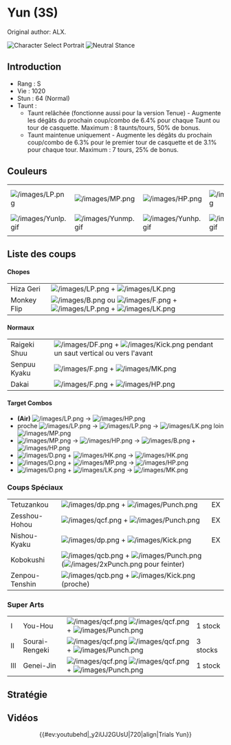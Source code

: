 # Yun (3S)

Original author: ALX.

![Character Select
Portrait](/images/Yun3sport.gif "Character Select Portrait") ![Neutral
Stance](/images/Yun3s-stance-short.gif "Neutral Stance")

## Introduction

- Rang : S
- Vie : 1020
- Stun : 64 (Normal)
- Taunt :
  - Taunt relâchée (fonctionne aussi pour la version Tenue) - Augmente
    les dégâts du prochain coup/combo de 6.4% pour chaque Taunt ou tour
    de casquette. Maximum : 8 taunts/tours, 50% de bonus.
  - Taunt maintenue uniquement - Augmente les dégâts du prochain
    coup/combo de 6.3% pour le premier tour de casquette et de 3.1% pour
    chaque tour. Maximum : 7 tours, 25% de bonus.

## Couleurs

|                                            |                                            |                                            |                                            |                                            |                                            |                                                                                                              |
|--------------------------------------------|--------------------------------------------|--------------------------------------------|--------------------------------------------|--------------------------------------------|--------------------------------------------|--------------------------------------------------------------------------------------------------------------|
| ![](/images/LP.png "/images/LP.png")       | ![](/images/MP.png "/images/MP.png")       | ![](/images/HP.png "/images/HP.png")       | ![](/images/LK.png "/images/LK.png")       | ![](/images/MK.png "/images/MK.png")       | ![](/images/HK.png "/images/HK.png")       | ![](/images/LP.png "/images/LP.png")![](/images/MK.png "/images/MK.png")![](/images/HP.png "/images/HP.png") |
| ![](/images/Yunlp.gif "/images/Yunlp.gif") | ![](/images/Yunmp.gif "/images/Yunmp.gif") | ![](/images/Yunhp.gif "/images/Yunhp.gif") | ![](/images/Yunlk.gif "/images/Yunlk.gif") | ![](/images/Yunmk.gif "/images/Yunmk.gif") | ![](/images/Yunhk.gif "/images/Yunhk.gif") | ![](/images/yunlpmkhp.gif "/images/yunlpmkhp.gif")                                                           |
|                                            |                                            |                                            |                                            |                                            |                                            |                                                                                                              |

## Liste des coups

#### Chopes

|             |                                                                                                                                                        |
|-------------|--------------------------------------------------------------------------------------------------------------------------------------------------------|
| Hiza Geri   | ![](/images/LP.png "/images/LP.png") + ![](/images/LK.png "/images/LK.png")                                                                            |
| Monkey Flip | ![](/images/B.png "/images/B.png") ou ![](/images/F.png "/images/F.png") + ![](/images/LP.png "/images/LP.png") + ![](/images/LK.png "/images/LK.png") |

#### Normaux

|              |                                                                                                                          |
|--------------|--------------------------------------------------------------------------------------------------------------------------|
| Raigeki Shuu | ![](/images/DF.png "/images/DF.png") + ![](/images/Kick.png "/images/Kick.png") pendant un saut vertical ou vers l'avant |
| Senpuu Kyaku | ![](/images/F.png "/images/F.png") + ![](/images/MK.png "/images/MK.png")                                                |
| Dakai        | ![](/images/F.png "/images/F.png") + ![](/images/HP.png "/images/HP.png")                                                |

#### Target Combos

- **(Air)** ![](/images/LP.png "/images/LP.png") -\>
  ![](/images/HP.png "/images/HP.png")
- proche ![](/images/LP.png "/images/LP.png") -\>
  ![](/images/LP.png "/images/LP.png") -\>
  ![](/images/LK.png "/images/LK.png") loin
  ![](/images/MP.png "/images/MP.png")
- ![](/images/MP.png "/images/MP.png") -\>
  ![](/images/HP.png "/images/HP.png") -\>
  ![](/images/B.png "/images/B.png") +
  ![](/images/HP.png "/images/HP.png")
- ![](/images/D.png "/images/D.png") +
  ![](/images/HK.png "/images/HK.png") -\>
  ![](/images/HK.png "/images/HK.png")
- ![](/images/D.png "/images/D.png") +
  ![](/images/MP.png "/images/MP.png") -\>
  ![](/images/HP.png "/images/HP.png")
- ![](/images/D.png "/images/D.png") +
  ![](/images/LK.png "/images/LK.png") -\>
  ![](/images/MK.png "/images/MK.png")

### Coups Spéciaux

|                |                                                                                                                                                   |     |
|----------------|---------------------------------------------------------------------------------------------------------------------------------------------------|-----|
| Tetuzankou     | ![](/images/dp.png "/images/dp.png") + ![](/images/Punch.png "/images/Punch.png")                                                                 | EX  |
| Zesshou-Hohou  | ![](/images/qcf.png "/images/qcf.png") + ![](/images/Punch.png "/images/Punch.png")                                                               | EX  |
| Nishou-Kyaku   | ![](/images/dp.png "/images/dp.png") + ![](/images/Kick.png "/images/Kick.png")                                                                   | EX  |
| Kobokushi      | ![](/images/qcb.png "/images/qcb.png") + ![](/images/Punch.png "/images/Punch.png") (![](/images/2xPunch.png "/images/2xPunch.png") pour feinter) |     |
| Zenpou-Tenshin | ![](/images/qcb.png "/images/qcb.png") + ![](/images/Kick.png "/images/Kick.png") (proche)                                                        |     |

### Super Arts

|     |                |                                                                                                                            |          |
|-----|----------------|----------------------------------------------------------------------------------------------------------------------------|----------|
| I   | You-Hou        | ![](/images/qcf.png "/images/qcf.png") ![](/images/qcf.png "/images/qcf.png") + ![](/images/Punch.png "/images/Punch.png") | 1 stock  |
| II  | Sourai-Rengeki | ![](/images/qcf.png "/images/qcf.png") ![](/images/qcf.png "/images/qcf.png") + ![](/images/Punch.png "/images/Punch.png") | 3 stocks |
| III | Genei-Jin      | ![](/images/qcf.png "/images/qcf.png") ![](/images/qcf.png "/images/qcf.png") + ![](/images/Punch.png "/images/Punch.png") | 1 stock  |

## Stratégie

## Vidéos

<center>

{{#ev:youtubehd\|\_y2iUJ2GUsU\|720\|align\|Trials Yun}}

</center>
